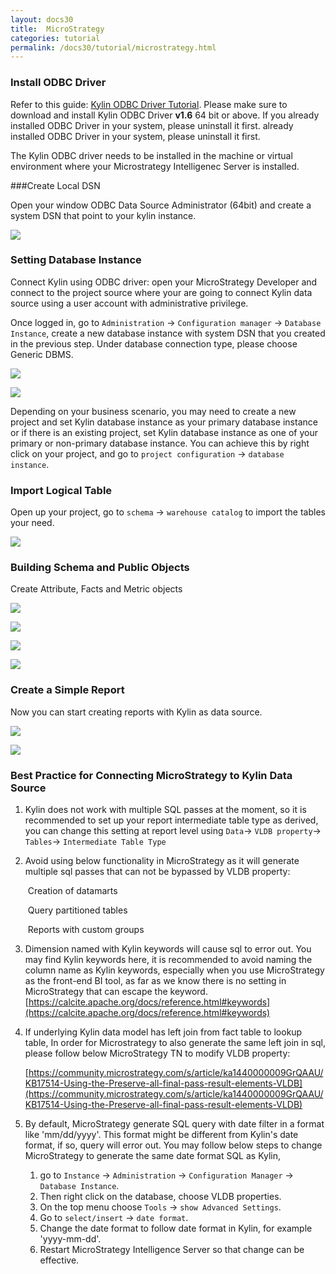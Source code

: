 ```yaml
---
layout: docs30
title:  MicroStrategy
categories: tutorial
permalink: /docs30/tutorial/microstrategy.html
---
```


### Install ODBC Driver

Refer to this guide: [Kylin ODBC Driver Tutorial](./odbc.html).
Please make sure to download and install Kylin ODBC Driver __v1.6__ 64 bit or above. If you already installed ODBC Driver in your system, please uninstall it first. already installed ODBC Driver in your system, please uninstall it first.  

The Kylin ODBC driver needs to be installed in the machine or virtual environment where your Microstrategy Intelligenec Server is installed. 

###Create Local DSN

Open your window ODBC Data Source Administrator (64bit) and create a system DSN that point to your kylin instance. 

![](/images/tutorial/2.1/MicroStrategy/0.png)

### Setting Database Instance

Connect Kylin using ODBC driver: open your MicroStrategy Developer and connect to the project source where your are going to connect Kylin data source using a user account with administrative privilege. 

Once logged in, go to `Administration` -> `Configuration manager` -> `Database Instance`, create a new database instance with system DSN that you created in the previous step. Under database connection type, please choose Generic DBMS.

![](/images/tutorial/2.1/MicroStrategy/2.png)

![](/images/tutorial/2.1/MicroStrategy/1.png)

Depending on your business scenario, you may need to create a new project and set Kylin database instance as your primary database instance or if there is an existing project, set Kylin database instance as one of your primary or non-primary database instance. You can achieve this by right click on your project, and go to `project configuration` -> `database instance`. 

### Import Logical Table

Open up your project, go to `schema` -> `warehouse catalog` to import the tables your need. 

![](/images/tutorial/2.1/MicroStrategy/4.png)

### Building Schema and Public Objects

Create Attribute, Facts and Metric objects

![](/images/tutorial/2.1/MicroStrategy/5.png)

![](/images/tutorial/2.1/MicroStrategy/6.png)

![](/images/tutorial/2.1/MicroStrategy/7.png)

![](/images/tutorial/2.1/MicroStrategy/8.png)

### Create a Simple Report

Now you can start creating reports with Kylin as data source.

![](/images/tutorial/2.1/MicroStrategy/9.png)

![](/images/tutorial/2.1/MicroStrategy/10.png)

### Best Practice for Connecting MicroStrategy to Kylin Data Source

1. Kylin does not work with multiple SQL passes at the moment, so it is recommended to set up your report intermediate table type as derived, you can change this setting at report level using `Data`-> `VLDB property`-> `Tables`-> `Intermediate Table Type`

2. Avoid using below functionality in MicroStrategy as it will generate multiple sql passes that can not be bypassed by VLDB property:

   ​	Creation of datamarts

   ​	Query partitioned tables

   ​	Reports with custom groups

3. Dimension named with Kylin keywords will cause sql to error out. You may find Kylin keywords here, it is recommended to avoid naming the column name as Kylin keywords, especially when you use MicroStrategy as the front-end BI tool, as far as we know there is no setting in MicroStrategy that can escape the keyword.  [https://calcite.apache.org/docs/reference.html#keywords](https://calcite.apache.org/docs/reference.html#keywords)

4. If underlying Kylin data model has left join from fact table to lookup table, In order for Microstrategy to also generate the same left join in sql, please follow below MicroStrategy TN to modify VLDB property:

   [https://community.microstrategy.com/s/article/ka1440000009GrQAAU/KB17514-Using-the-Preserve-all-final-pass-result-elements-VLDB](https://community.microstrategy.com/s/article/ka1440000009GrQAAU/KB17514-Using-the-Preserve-all-final-pass-result-elements-VLDB)

5. By default, MicroStrategy generate SQL query with date filter in a format like 'mm/dd/yyyy'. This format might be different from Kylin's date format, if so, query will error out. You may follow below steps to change MicroStrategy to generate the same date format SQL as Kylin,  

   1. go to `Instance` -> `Administration` -> `Configuration Manager` -> `Database Instance`. 
   2. Then right click on the database, choose VLDB properties. 
   3. On the top menu choose `Tools` -> `show Advanced Settings`.
   4. Go to `select/insert` -> `date format`.
   5. Change the date format to follow date format in Kylin, for example 'yyyy-mm-dd'.
   6. Restart MicroStrategy Intelligence Server so that change can be effective. 
